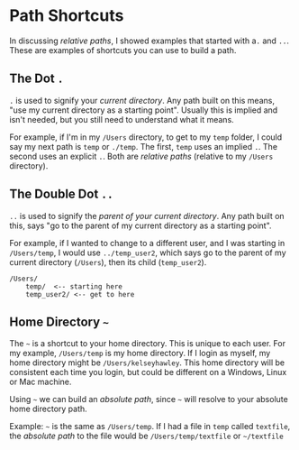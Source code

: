 # Path Shortcuts

In discussing _relative paths_, I showed examples that started with a`.` and `..`.  These are examples of shortcuts you can use to build a path.

## The Dot `.`

`.` is used to signify your _current directory_.  Any path built on this means, "use my current directory as a starting point".  Usually this is implied and isn't needed, but you still need to understand what it means.

For example, if I'm in my `/Users` directory, to get to my `temp` folder, I could say my next path is `temp` or `./temp`.  The first, `temp` uses an implied `.`.  The second uses an explicit `.`.  Both are _relative paths_ (relative to my `/Users` directory).

## The Double Dot `..`

`..` is used to signify the _parent of your current directory_.  Any path built on this, says "go to the parent of my current directory as a starting point".

For example, if I wanted to change to a different user, and I was starting in `/Users/temp`, I would use `../temp_user2`, which says go to the parent of my current directory (`/Users`), then its child (`temp_user2`).

```
/Users/
    temp/  <-- starting here
    temp_user2/ <-- get to here
```

## Home Directory `~`

The `~` is a shortcut to your home directory.  This is unique to each user.  For my example, `/Users/temp` is my home directory.  If I login as myself, my home directory might be `/Users/kelseyhawley`.  This home directory will be consistent each time you login, but could be different on a Windows, Linux or Mac machine.

Using `~` we can build an _absolute path_, since `~` will resolve to your absolute home directory path.

Example: `~` is the same as `/Users/temp`.  If I had a file in `temp` called `textfile`, the _absolute path_ to the file would be `/Users/temp/textfile` or `~/textfile`
